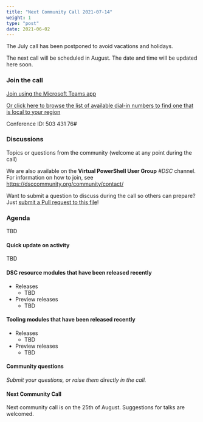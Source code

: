 ```yaml
---
title: "Next Community Call 2021-07-14"
weight: 1
type: "post"
date: 2021-06-02
---
```


The July call has been postponed to avoid vacations and holidays.

The next call will be scheduled in August. The date and time will be updated here soon.

### Join the call

[Join using the Microsoft Teams app](https://teams.microsoft.com/l/meetup-join/19%3ameeting_OTc2YThjZGQtNWE4Yi00NDQyLTk5NTktYWIwYjdhMGZjNDRl%40thread.v2/0?context=%7b%22Tid%22%3a%2272f988bf-86f1-41af-91ab-2d7cd011db47%22%2c%22Oid%22%3a%222fd83437-7fe6-4ee4-a109-828a19cb7bff%22%7d)

[Or click here to browse the list of available dial-in numbers to find one that is local to your region](https://dialin.teams.microsoft.com/8551f4c1-bea3-441a-8738-69aa517a91c5?id=50343176)

Conference ID:
503 431 76#

### Discussions

Topics or questions from the community (welcome at any point during the call)

We are also available on the **Virtual PowerShell User Group** _#DSC_ channel.
For information on how to join, see https://dsccommunity.org/community/contact/

Want to submit a question to discuss during the call so others can prepare?
Just [submit a Pull request to this file](https://github.com/dsccommunity/dsccommunity.org/edit/master/content/community_calls/next_call.en.md)!

### Agenda

TBD

#### Quick update on activity

TBD

#### DSC resource modules that have been released recently

- Releases
  - TBD
- Preview releases
  - TBD

#### Tooling modules that have been released recently

- Releases
  - TBD
- Preview releases
  - TBD

#### Community questions

_Submit your questions, or raise them directly in the call._

#### Next Community Call

Next community call is on the 25th of August.
Suggestions for talks are welcomed.
